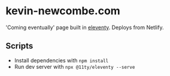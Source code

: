 # kevin-newcombe.com
'Coming eventually' page built in [eleventy](https://www.11ty.dev). Deploys from Netlify.

## Scripts
* Install dependencies with `npm install`
* Run dev server with `npx @11ty/eleventy --serve`
